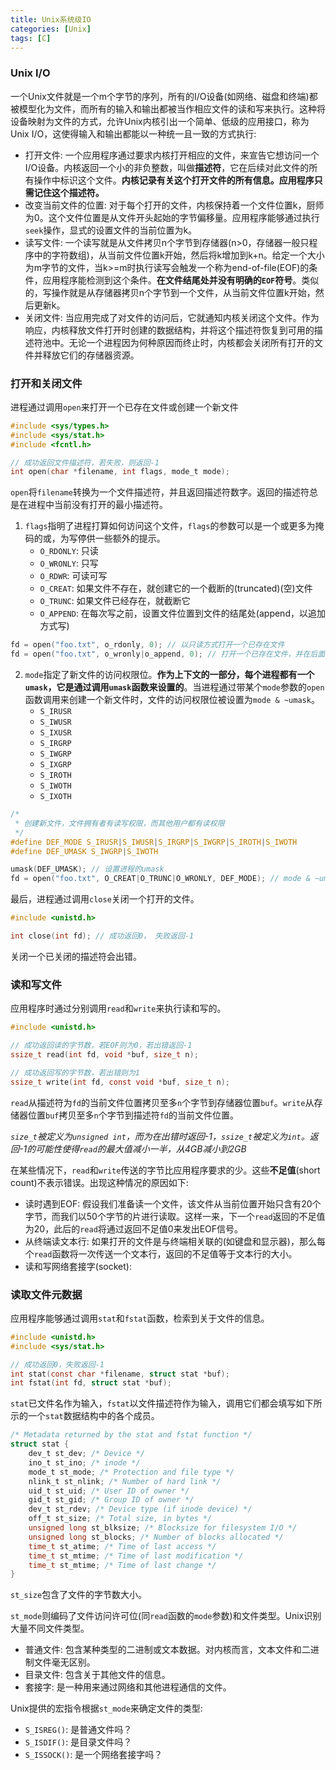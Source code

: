 ```yaml
---
title: Unix系统级IO
categories: [Unix]
tags: [C]
---
```


### Unix I/O

一个Unix文件就是一个m个字节的序列，所有的I/O设备(如网络、磁盘和终端)都被模型化为文件，而所有的输入和输出都被当作相应文件的读和写来执行。这种将设备映射为文件的方式，允许Unix内核引出一个简单、低级的应用接口，称为Unix I/O，这使得输入和输出都能以一种统一且一致的方式执行:  
* 打开文件: 一个应用程序通过要求内核打开相应的文件，来宣告它想访问一个I/O设备。内核返回一个小的非负整数，叫做**描述符**，它在后续对此文件的所有操作中标识这个文件。**内核记录有关这个打开文件的所有信息。应用程序只需记住这个描述符。**
* 改变当前文件的位置: 对于每个打开的文件，内核保持着一个文件位置k，厨师为0。这个文件位置是从文件开头起始的字节偏移量。应用程序能够通过执行`seek`操作，显式的设置文件的当前位置为k。
* 读写文件: 一个读写就是从文件拷贝n个字节到存储器(n>0，存储器一般只程序中的字符数组)，从当前文件位置k开始，然后将k增加到k+n。给定一个大小为m字节的文件，当k>=m时执行读写会触发一个称为end-of-file(EOF)的条件，应用程序能检测到这个条件。**在文件结尾处并没有明确的`EOF`符号**。类似的，写操作就是从存储器拷贝n个字节到一个文件，从当前文件位置k开始，然后更新k。
* 关闭文件: 当应用完成了对文件的访问后，它就通知内核关闭这个文件。作为响应，内核释放文件打开时创建的数据结构，并将这个描述符恢复到可用的描述符池中。无论一个进程因为何种原因而终止时，内核都会关闭所有打开的文件并释放它们的存储器资源。

### 打开和关闭文件

进程通过调用`open`来打开一个已存在文件或创建一个新文件

``` c
#include <sys/types.h>
#include <sys/stat.h>
#include <fcntl.h>

// 成功返回文件描述符，若失败，则返回-1
int open(char *filename, int flags, mode_t mode);
```

`open`将`filename`转换为一个文件描述符，并且返回描述符数字。返回的描述符总是在进程中当前没有打开的最小描述符。

1. `flags`指明了进程打算如何访问这个文件，`flags`的参数可以是一个或更多为掩码的或，为写停供一些额外的提示。
    * `O_RDONLY`: 只读
    * `O_WRONLY`: 只写
    * `O_RDWR`: 可读可写
    * `O_CREAT`: 如果文件不存在，就创建它的一个截断的(truncated)(空)文件
    * `O_TRUNC`: 如果文件已经存在，就截断它
    * `O_APPEND`: 在每次写之前，设置文件位置到文件的结尾处(append，以追加方式写)

``` c
fd = open("foo.txt", o_rdonly, 0); // 以只读方式打开一个已存在文件
fd = open("foo.txt", o_wronly|o_append, 0); // 打开一个已存在文件，并在后面添加一些数据
```

2. `mode`指定了新文件的访问权限位。**作为上下文的一部分，每个进程都有一个`umask`，它是通过调用`umask`函数来设置的**。当进程通过带某个`mode`参数的`open`函数调用来创建一个新文件时，文件的访问权限位被设置为`mode & ~umask`。
    * `S_IRUSR`
    * `S_IWUSR`
    * `S_IXUSR`
    * `S_IRGRP`
    * `S_IWGRP`
    * `S_IXGRP`
    * `S_IROTH`
    * `S_IWOTH`
    * `S_IXOTH`

``` c
/* 
 * 创建新文件，文件拥有者有读写权限，而其他用户都有读权限
 */
#define DEF_MODE S_IRUSR|S_IWUSR|S_IRGRP|S_IWGRP|S_IROTH|S_IWOTH
#define DEF_UMASK S_IWGRP|S_IWOTH

umask(DEF_UMASK); // 设置进程的umask
fd = open("foo.txt", O_CREAT|O_TRUNC|O_WRONLY, DEF_MODE); // mode & ~umask
```

最后，进程通过调用`close`关闭一个打开的文件。

``` c
#include <unistd.h>

int close(int fd); // 成功返回0， 失败返回-1
```

关闭一个已关闭的描述符会出错。

### 读和写文件

应用程序时通过分别调用`read`和`write`来执行读和写的。

``` c
#include <unistd.h>

// 成功返回读的字节数，若EOF则为0，若出错返回-1
ssize_t read(int fd, void *buf, size_t n);

// 成功返回写的字节数，若出错则为1
ssize_t write(int fd, const void *buf, size_t n);
```
`read`从描述符为`fd`的当前文件位置拷贝至多`n`个字节到存储器位置`buf`。`write`从存储器位置`buf`拷贝至多`n`个字节到描述符`fd`的当前文件位置。

*`size_t`被定义为`unsigned int`，而为在出错时返回-1，`ssize_t`被定义为`int`。返回-1的可能性使得`read`的最大值减小一半，从4GB减小到2GB*

在某些情况下，`read`和`write`传送的字节比应用程序要求的少。这些**不足值**(short count)不表示错误。出现这种情况的原因如下:

* 读时遇到EOF: 假设我们准备读一个文件，该文件从当前位置开始只含有20个字节，而我们以50个字节的片进行读取。这样一来，下一个`read`返回的不足值为20，此后的`read`将通过返回不足值0来发出EOF信号。
* 从终端读文本行: 如果打开的文件是与终端相关联的(如键盘和显示器)，那么每个`read`函数将一次传送一个文本行，返回的不足值等于文本行的大小。
* 读和写网络套接字(socket):

### 读取文件元数据

应用程序能够通过调用`stat`和`fstat`函数，检索到关于文件的信息。

``` c
#include <unistd.h>
#include <sys/stat.h>

// 成功返回0，失败返回-1
int stat(const char *filename, struct stat *buf);
int fstat(int fd, struct stat *buf);
```

`stat`已文件名作为输入，`fstat`以文件描述符作为输入，调用它们都会填写如下所示的一个`stat`数据结构中的各个成员。

``` c
/* Metadata returned by the stat and fstat function */
struct stat {
    dev_t st_dev; /* Device */
    ino_t st_ino; /* inode */
    mode_t st_mode; /* Protection and file type */
    nlink_t st_nlink; /* Number of hard link */
    uid_t st_uid; /* User ID of owner */
    gid_t st_gid; /* Group ID of owner */
    dev_t st_rdev; /* Device type (if inode device) */
    off_t st_size; /* Total size, in bytes */
    unsigned long st_blksize; /* Blocksize for filesystem I/O */
    unsigned long st_blocks; /* Number of blocks allocated */
    time_t st_atime; /* Time of last access */
    time_t st_mtime; /* Time of last modification */
    time_t st_mtime; /* Time of last change */
}
```

`st_size`包含了文件的字节数大小。

`st_mode`则编码了文件访问许可位(同`read`函数的`mode`参数)和文件类型。Unix识别大量不同文件类型。

* 普通文件: 包含某种类型的二进制或文本数据。对内核而言，文本文件和二进制文件毫无区别。
* 目录文件: 包含关于其他文件的信息。
* 套接字: 是一种用来通过网络和其他进程通信的文件。

Unix提供的宏指令根据`st_mode`来确定文件的类型:

* `S_ISREG()`: 是普通文件吗？
* `S_ISDIF()`: 是目录文件吗？
* `S_ISSOCK()`: 是一个网络套接字吗？

